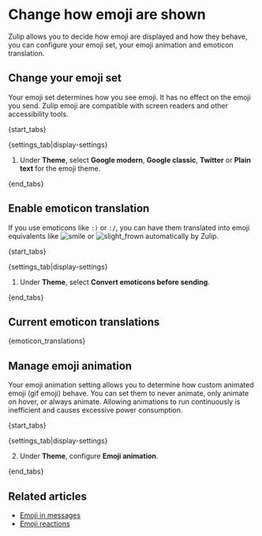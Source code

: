 # Change how emoji are shown

Zulip allows you to decide how emoji are displayed and how they behave, you can
configure your emoji set, your emoji animation and emoticon translation.

## Change your emoji set

Your emoji set determines how you see emoji. It has no effect on the emoji
you send. Zulip emoji are compatible with screen readers and other accessibility tools.

{start_tabs}

{settings_tab|display-settings}

1. Under **Theme**, select **Google modern**, **Google classic**,
   **Twitter** or **Plain text** for the emoji theme.

{end_tabs}

## Enable emoticon translation

If you use emoticons like `:)` or `:/`, you can have them translated into
emoji equivalents like
<img
    src="/static/generated/emoji/images-google-64/1f642.png"
    alt="smile"
    class="emoji-small"
/>
or
<img
    src="/static/generated/emoji/images-google-64/1f641.png"
    alt="slight_frown"
    class="emoji-small"
/>
automatically by Zulip.

{start_tabs}

{settings_tab|display-settings}

1. Under **Theme**, select **Convert emoticons before sending**.

{end_tabs}

## Current emoticon translations

{emoticon_translations}

## Manage emoji animation

Your emoji animation setting allows you to determine how custom animated emoji
(gif emoji) behave. You can set them to never animate, only animate on hover, or
always animate. Allowing animations to run continuously is inefficient and causes
excessive power consumption.

{start_tabs}

{settings_tab|display-settings}

2. Under **Theme**, configure **Emoji animation**.

{end_tabs}

## Related articles

* [Emoji in messages](/help/emoji-and-emoticons)
* [Emoji reactions](/help/emoji-reactions)
